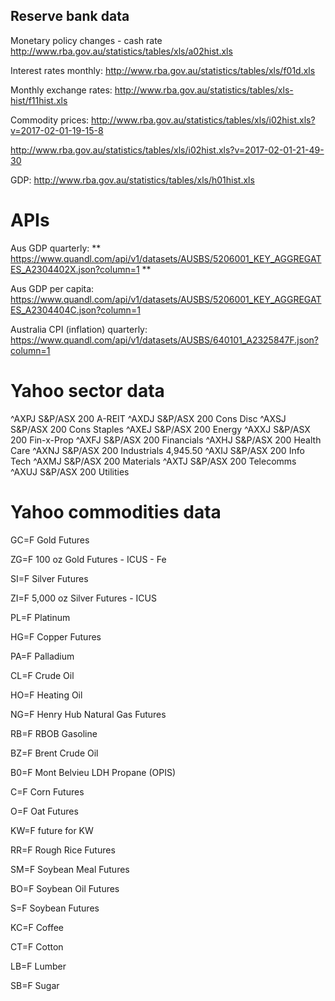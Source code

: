 Reserve bank data
-------------------

Monetary policy changes - cash rate
http://www.rba.gov.au/statistics/tables/xls/a02hist.xls


Interest rates monthly:
http://www.rba.gov.au/statistics/tables/xls/f01d.xls

Monthly exchange rates:
http://www.rba.gov.au/statistics/tables/xls-hist/f11hist.xls

Commodity prices:
http://www.rba.gov.au/statistics/tables/xls/i02hist.xls?v=2017-02-01-19-15-8

http://www.rba.gov.au/statistics/tables/xls/i02hist.xls?v=2017-02-01-21-49-30

GDP:
http://www.rba.gov.au/statistics/tables/xls/h01hist.xls

APIs
====

Aus GDP quarterly:
** https://www.quandl.com/api/v1/datasets/AUSBS/5206001_KEY_AGGREGATES_A2304402X.json?column=1 **

Aus GDP per capita:
https://www.quandl.com/api/v1/datasets/AUSBS/5206001_KEY_AGGREGATES_A2304404C.json?column=1


Australia CPI (inflation) quarterly:
https://www.quandl.com/api/v1/datasets/AUSBS/640101_A2325847F.json?column=1



Yahoo sector data
==================

^AXPJ	S&P/ASX 200 A-REIT
^AXDJ	S&P/ASX 200 Cons Disc
^AXSJ	S&P/ASX 200 Cons Staples
^AXEJ	S&P/ASX 200 Energy
^AXXJ	S&P/ASX 200 Fin-x-Prop
^AXFJ	S&P/ASX 200 Financials
^AXHJ	S&P/ASX 200 Health Care
^AXNJ	S&P/ASX 200 Industrials	4,945.50
^AXIJ	S&P/ASX 200 Info Tech
^AXMJ	S&P/ASX 200 Materials
^AXTJ	S&P/ASX 200 Telecomms
^AXUJ	S&P/ASX 200 Utilities


Yahoo commodities data
=====================
GC=F
Gold Futures

ZG=F
100 oz Gold Futures - ICUS - Fe

SI=F
Silver Futures

ZI=F
5,000 oz Silver Futures - ICUS

PL=F
Platinum

HG=F
Copper Futures

PA=F
Palladium

CL=F
Crude Oil

HO=F
Heating Oil

NG=F
Henry Hub Natural Gas Futures

RB=F
RBOB Gasoline

BZ=F
Brent Crude Oil

B0=F
Mont Belvieu LDH Propane (OPIS)

C=F
Corn Futures

O=F
Oat Futures

KW=F
future for KW

RR=F
Rough Rice Futures

SM=F
Soybean Meal Futures

BO=F
Soybean Oil Futures

S=F
Soybean Futures

KC=F
Coffee

CT=F
Cotton

LB=F
Lumber

SB=F
Sugar
